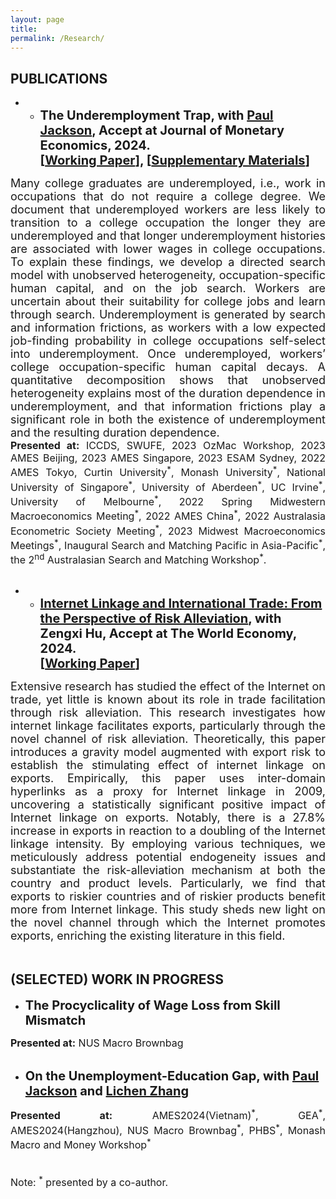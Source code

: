 ```yaml
---
layout: page
title: 
permalink: /Research/
---
```


<style>
  .paper {
    text-align: justify;
    font-size: 20px;
  }
  .abstract-text {
    font-size: 18px; 
    text-align: justify;
  }
  .presented-at-list {
    font-size: 16px;
    text-align: justify;
  }
  .note {
    font-size: 16px;
    text-align: left;
    margin-top: 20px;
  }
</style>




  
## PUBLICATIONS

 
 - - <strong class="paper"> **The Underemployment Trap, with [Paul Jackson](https://www.paulgjackson.com/), Accept at Journal of Monetary Economics, 2024.**<br>
  [[Working Paper](https://jie-duan.com/files/DurDep_Main.pdf)], [[Supplementary Materials](https://jie-duan.com/files/DurDep_Supp.pdf)]</strong>


<div class="abstract-text">
Many college graduates are underemployed, i.e., work in occupations that do not require a college degree. We document that underemployed workers are less likely to transition to a college occupation the longer they are underemployed and that longer underemployment histories are associated with lower wages in college occupations. To explain these findings, we develop a directed search model with unobserved heterogeneity, occupation-specific human capital, and on the job search. Workers are uncertain about their suitability for college jobs and learn through search. Underemployment is generated by search and information frictions, as workers with a low expected job-finding probability in college occupations self-select into underemployment. Once underemployed, workers’ college occupation-specific human capital decays. A quantitative decomposition shows that unobserved heterogeneity explains most of the duration dependence in underemployment, and that information frictions play a significant role in both the existence of underemployment and the resulting duration dependence. 
</div>  

<!-- Add "Presentation" information -->
<div class="presented-at-list">
  <strong>Presented at:</strong> ICCDS, SWUFE, 2023 OzMac Workshop, 2023 AMES Beijing, 2023 AMES Singapore, 2023 ESAM Sydney, 2022 AMES Tokyo, Curtin University<sup>*</sup>, Monash University<sup>*</sup>, National University of Singapore<sup>*</sup>, University of Aberdeen<sup>*</sup>, UC Irvine<sup>*</sup>, University of Melbourne<sup>*</sup>, 2022 Spring Midwestern Macroeconomics Meeting<sup>*</sup>, 2022 AMES China<sup>*</sup>, 2022 Australasia Econometric Society Meeting<sup>*</sup>, 2023 Midwest Macroeconomics Meetings<sup>*</sup>, Inaugural Search and Matching Pacific in Asia-Pacific<sup>*</sup>, the 2<sup>nd</sup> Australasian Search and Matching Workshop<sup>*</sup>.
</div>

<br>

  
- - <strong class="paper">**[Internet Linkage and International Trade: From the Perspective of Risk Alleviation](https://onlinelibrary.wiley.com/doi/abs/10.1111/twec.13600), with Zengxi Hu, Accept at The World Economy, 2024.**<br>
  [[Working Paper](https://jie-duan.com/files/InternetTrade.pdf)]</strong>


<div class="abstract-text">
Extensive research has studied the effect of the Internet on trade, yet little is known about its role in trade facilitation through risk alleviation. This research investigates how internet linkage facilitates exports, particularly through the novel channel of risk alleviation. Theoretically, this paper introduces a gravity model augmented with export risk to establish the stimulating effect of internet linkage on exports. Empirically, this paper uses inter-domain hyperlinks as a proxy for Internet linkage in 2009, uncovering a statistically significant positive impact of Internet linkage on exports. Notably, there is a 27.8% increase in exports in reaction to a doubling of the Internet linkage intensity. By employing various techniques, we meticulously address potential endogeneity issues and substantiate the risk-alleviation mechanism at both the country and product levels. Particularly, we find that exports to riskier countries and of riskier products benefit more from Internet linkage. This study sheds new light on the novel channel through which the Internet promotes exports, enriching the existing literature in this field. 
</div>  
<br>


## (SELECTED) WORK IN PROGRESS

- <strong class="paper">The Procyclicality of Wage Loss from Skill Mismatch </strong>
<!-- Add "Presentation" information -->
<div class="presented-at-list">
  <strong>Presented at:</strong> NUS Macro Brownbag
</div>

<br>

- <strong class="paper">On the Unemployment-Education Gap, with [Paul Jackson](https://www.paulgjackson.com/) and [Lichen Zhang](https://lichenzhang.weebly.com/) </strong>
<!-- Add "Presentation" information -->
<div class="presented-at-list">
  <strong>Presented at:</strong> AMES2024(Vietnam)<sup>*</sup>, GEA<sup>*</sup>, AMES2024(Hangzhou), NUS Macro Brownbag<sup>*</sup>, PHBS<sup>*</sup>, Monash Macro and Money Workshop<sup>*</sup>
</div>


<br>

<div class="note">
  Note: <sup>*</sup> presented by a co-author.
</div>

  

